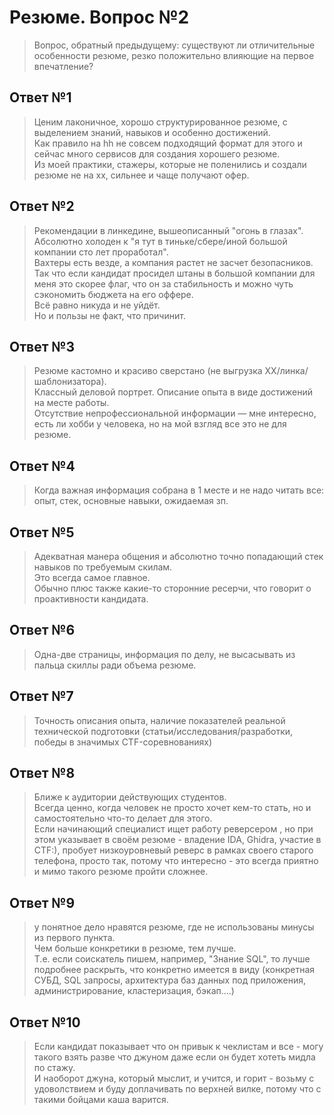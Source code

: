 # Резюме. Вопрос №2

> Вопрос, обратный предыдущему: существуют ли отличительные особенности резюме, резко положительно влияющие на первое впечатление? 


## Ответ №1

>  Ценим лаконичное, хорошо структурированное резюме, с выделением знаний,
>  навыков и особенно достижений.  
>  Как правило на hh не совсем подходящий формат для этого и сейчас много
>  сервисов для создания хорошего резюме.  
>  Из моей практики, стажеры, которые не поленились и создали резюме не на хх,
>  сильнее и чаще получают офер. 

## Ответ №2

>  Рекомендации в линкедине, вышеописанный "огонь в глазах".  
>  Абсолютно холоден к "я тут в тиньке/сбере/иной большой компании сто лет проработал".  
>  Вахтеры есть везде, а компания растет не засчет безопасников.  
>  Так что если кандидат просидел штаны в большой компании для 
>  меня это скорее флаг, что он за стабильность и можно чуть 
>  сэкономить бюджета на его оффере.  
>  Всё равно никуда и не уйдёт.  
>  Но и пользы не факт, что причинит.  

## Ответ №3

>  Резюме кастомно и красиво сверстано (не выгрузка ХХ/линка/шаблонизатора).  
>  Классный деловой портрет. Описание опыта в виде достижений на месте работы.  
>  Отсутствие непрофессиональной информации — мне интересно, есть ли хобби у
>  человека, но на мой взгляд все это не для резюме.  

## Ответ №4

>  Когда важная информация собрана в 1 месте и не надо читать все:
>  опыт, стек, основные навыки, ожидаемая зп.

## Ответ №5

>  Адекватная манера общения и абсолютно точно попадающий стек навыков
>  по требуемым скилам.  
>  Это всегда самое главное.  
>  Обычно плюс также какие-то сторонние ресерчи, что говорит о проактивности кандидата.

## Ответ №6

>  Одна-две страницы, информация по делу, не высасывать из пальца скиллы
>  ради объема резюме.

## Ответ №7

>  Точность описания опыта, наличие показателей реальной технической 
>  подготовки (статьи/исследования/разработки, победы в значимых CTF-соревнованиях)

## Ответ №8

>  Ближе к аудитории действующих студентов.  
>  Всегда ценно, когда человек не просто хочет кем-то стать, но и самостоятельно что-то делает для этого.  
>  Если начинающий специалист ищет работу реверсером , но при этом указывает 
>  в своём резюме - владение IDA, Ghidra, участие в CTF:), 
>  пробует низкоуровневый реверс в рамках своего старого телефона, 
>  просто так, потому что интересно - это всегда приятно и мимо такого 
>  резюме пройти сложнее.  

## Ответ №9
>  у понятное дело нравятся резюме, где не использованы минусы из первого пункта.  
>  Чем больше конкретики в резюме, тем лучше.  
>  Т.е. если соискатель пишем, например, "Знание SQL", то лучше подробнее раскрыть, 
>  что конкретно имеется в виду (конкретная СУБД, SQL запросы, архитектура баз данных под приложения,
>  администрирование, кластеризация, бэкап....)

## Ответ №10

>  Если кандидат показывает что он привык к чеклистам и все - могу такого взять
>  разве что джуном даже если он будет хотеть мидла по стажу.  
>  И наоборот джуна, который мыслит, и учится, и горит - возьму с удоволствием
>  и буду доплачивать по верхней вилке, потому что с такими бойцами каша варится.
